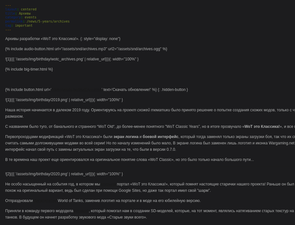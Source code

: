 ```yaml
---
layout: centered
title: Архивы
category: events
permalink: /news/5-years/archives
tag: important
---
```

Архивы разработки «WoT это Классика!».
{: style="display: none"}

<p style="position: absolute; top: -167px; text-align: right; left: -61px;">
  <a onclick="window.history.go(-1); return false;" style="cursor: pointer;">← Назад</a>
</p>

{% include audio-button.html url="/assets/snd/archives.mp3" url2="/assets/snd/archives.ogg" %}
<!-- Для корректной работы во всех браузерах нужно закинуть файл в mp3 и ogg/vorbis.
Коммент можно убрать -->

![1]({{ '/assets/img/birthday/wotc_archives.png' | relative_url}}){: width="100%" }

{% include big-timer.html %}

<br>

{% include button.html url='https://youtu.be/9sxEAuozHrk' text='Скачать обновление!' %}
{: .hidden-button }

![1]({{ '/assets/img/birthday/2019.png' | relative_url}}){: width="100%" }

Наша история начинается в далеком 2019 году. Ориентируясь на *проект схожей тематики* было принято решение о попытке создания схожих модов, только с чуть большим размахом.

С названием было туго, от банального и странного “WoT Оld“, до более-менее понятного "WоТ Classic Years", но в итоге прозвучало «**WoT это Классика!**», и все признали.

Первопроходцами модификаций «WoT это Классика!» были **экран логина** и **боевой интерфейс**, который тогда заменял только экраны загрузки боя, так что их смело можно считать самыми долгоживущими модами во всей серии! Но по началу изменений было мало, В экране логина был заменен лишь логотип и иконка Wargaming.net Боевой же интерфейс начал свой путь с замены актуальных экран загрузки на те, что были в версии 0.7.0.

В те времена наш проект еще ориентировался на оригинальное понятие слова «WoT Classic», но это было только начало
большого пути...

---

![2]({{ '/assets/img/birthday/2020.png' | relative_url}}){: width="100%" }

Не особо насыщенный на события год, в котором мы [открыли]() портал «WoT это Классика!», который помнят настоящие старички нашего проекта! Раньше он был совсем не похож на оригинальный вариант, ведь был сделан при помощи Google Sites, но даже так портал имел свой "шарм".

Отпраздновали [Десятилетие]() World of Tanks, заменив логотип на портале и в моде на его юбилейную версию.

Приняли в команду первого мододела [kinasura](), который помогал нам в создании SD-моделей, которые, на тот момент, являлись натягиванием старых текстур на новые модели танков. В будущем он начнет разработку звукового мода «Старые звуки всего».

<style>
  body {
    color: #b1b2b2;
    font: 12px / 20px Arial, "Helvetica CY", Helvetica, sans-serif;
    background: url(/assets/img/birthday/wotc_bd_arc_bg.png) top no-repeat, url(/assets/img/sparkles-ny.png) 50% 0 #1c1c1e;
    min-width: 1000px;
  }
  .hidden-button {
    display: none;
  }
  .content-wrapper {
    width: 955px;
    margin: 0 auto;
    position: relative;
  }
  .content {
    clear: both;
    margin: 0px auto;
    padding: 0;
    position: relative;
    width: 715px;
  }
  .b-cluster-lite {
    display: none;
  }
  .wotc-logo {
    background: url(/assets/img/wotc_logo_5years.png);
    background-size: 100% 100%;
    display: block;
    width: 366px;
    height: 214px;
    margin: auto;
  }
  #ny_timer_wrapper {
    margin-top: 55px;
  }
</style>
